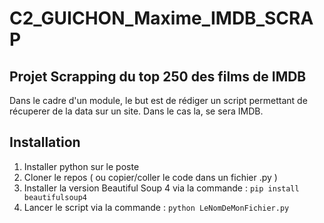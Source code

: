 # C2_GUICHON_Maxime_IMDB_SCRAP

## Projet Scrapping du top 250 des films de IMDB

Dans le cadre d'un module, le but est de rédiger un script permettant de récuperer de la data sur un site. Dans le cas la, se sera IMDB.

## Installation

1. Installer python sur le poste
2. Cloner le repos ( ou copier/coller le code dans un fichier .py )
3. Installer la version Beautiful Soup 4 via la commande : ```pip install beautifulsoup4```
4. Lancer le script via la commande : ```python LeNomDeMonFichier.py```
